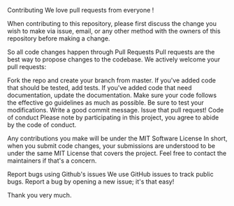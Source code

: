 Contributing
 We love pull requests from everyone !

When contributing to this repository, please first discuss the change you wish to make via issue, email, or any other method with the owners of this repository before making a change.

So all code changes happen through Pull Requests
Pull requests are the best way to propose changes to the codebase. We actively welcome your pull requests:

Fork the repo and create your branch from master.
If you've added code that should be tested, add tests.
If you've added code that need documentation, update the documentation.
Make sure your code follows the effective go guidelines as much as possible.
Be sure to test your modifications.
Write a good commit message.
Issue that pull request!
Code of conduct
Please note by participating in this project, you agree to abide by the code of conduct.

Any contributions you make will be under the MIT Software License
In short, when you submit code changes, your submissions are understood to be under the same MIT License that covers the project. Feel free to contact the maintainers if that's a concern.

Report bugs using Github's issues
We use GitHub issues to track public bugs. Report a bug by opening a new issue; it's that easy!

Thank you very much.

